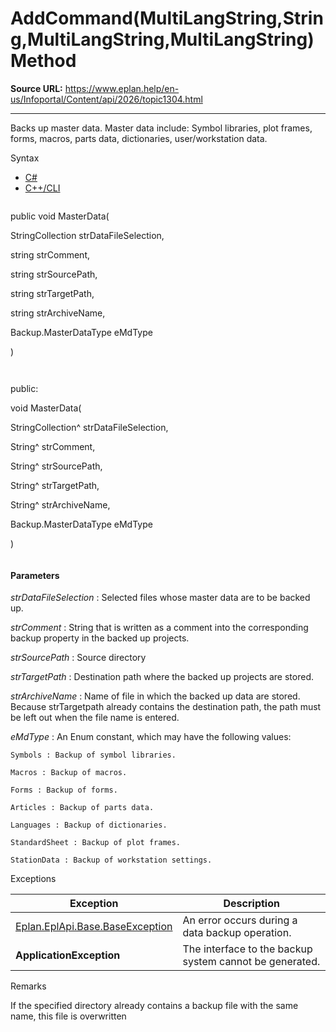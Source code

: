 # AddCommand(MultiLangString,String,MultiLangString,MultiLangString) Method

**Source URL:** https://www.eplan.help/en-us/Infoportal/Content/api/2026/topic1304.html

---

Backs up master data. Master data include: Symbol libraries, plot frames, forms, macros, parts data, dictionaries, user/workstation data.

Syntax

- [C#](#i-syntax-CS)
- [C++/CLI](#i-syntax-CPP2005)

```
```
public void MasterData( 

   StringCollection strDataFileSelection,

   string strComment,

   string strSourcePath,

   string strTargetPath,

   string strArchiveName,

   Backup.MasterDataType eMdType

)
```
```

```
```
public:

void MasterData( 

   StringCollection^ strDataFileSelection,

   String^ strComment,

   String^ strSourcePath,

   String^ strTargetPath,

   String^ strArchiveName,

   Backup.MasterDataType eMdType

)
```
```

#### Parameters

*strDataFileSelection*
:   Selected files whose master data are to be backed up.

*strComment*
:   String that is written as a comment into the corresponding backup property in the backed up projects.

*strSourcePath*
:   Source directory

*strTargetPath*
:   Destination path where the backed up projects are stored.

*strArchiveName*
:   Name of file in which the backed up data are stored. Because strTargetpath already contains the destination path, the path must be left out when the file name is entered.

*eMdType*
:   An Enum constant, which may have the following values:

    Symbols : Backup of symbol libraries.

    Macros : Backup of macros.

    Forms : Backup of forms.

    Articles : Backup of parts data.

    Languages : Backup of dictionaries.

    StandardSheet : Backup of plot frames.

    StationData : Backup of workstation settings.

Exceptions

| Exception | Description |
| --- | --- |
| [Eplan.EplApi.Base.BaseException](Eplan.EplApi.Baseu~Eplan.EplApi.Base.BaseException.html) | An error occurs during a data backup operation. |
| **ApplicationException** | The interface to the backup system cannot be generated. |

Remarks

If the specified directory already contains a backup file with the same name, this file is overwritten

